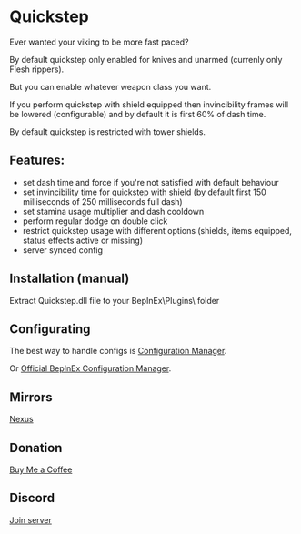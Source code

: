 # Quickstep
Ever wanted your viking to be more fast paced?

By default quickstep only enabled for knives and unarmed (currenly only Flesh rippers).

But you can enable whatever weapon class you want.

If you perform quickstep with shield equipped then invincibility frames will be lowered (configurable) and by default it is first 60% of dash time.

By default quickstep is restricted with tower shields.

## Features:
* set dash time and force if you're not satisfied with default behaviour
* set invincibility time for quickstep with shield (by default first 150 milliseconds of 250 milliseconds full dash)
* set stamina usage multiplier and dash cooldown
* perform regular dodge on double click
* restrict quickstep usage with different options (shields, items equipped, status effects active or missing)
* server synced config

## Installation (manual)
Extract Quickstep.dll file to your BepInEx\Plugins\ folder

## Configurating
The best way to handle configs is [Configuration Manager](https://thunderstore.io/c/valheim/p/shudnal/ConfigurationManager/).

Or [Official BepInEx Configuration Manager](https://valheim.thunderstore.io/package/Azumatt/Official_BepInEx_ConfigurationManager/).

## Mirrors
[Nexus](https://www.nexusmods.com/valheim/mods/2547)

## Donation
[Buy Me a Coffee](https://buymeacoffee.com/shudnal)

## Discord
[Join server](https://discord.gg/e3UtQB8GFK)